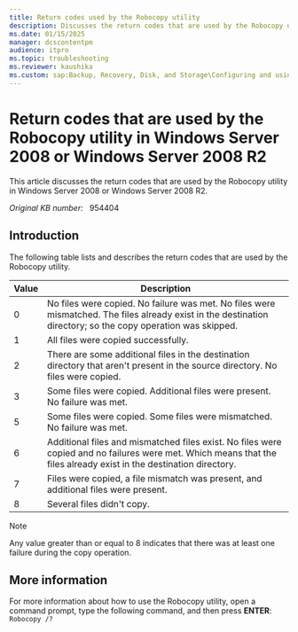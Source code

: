 ```yaml
---
title: Return codes used by the Robocopy utility
description: Discusses the return codes that are used by the Robocopy utility in Windows Server 2008 or Windows Server 2008 R2.
ms.date: 01/15/2025
manager: dcscontentpm
audience: itpro
ms.topic: troubleshooting
ms.reviewer: kaushika
ms.custom: sap:Backup, Recovery, Disk, and Storage\Configuring and using Windows Backup or other recovery, csstroubleshoot
---
```

# Return codes that are used by the Robocopy utility in Windows Server 2008 or Windows Server 2008 R2

This article discusses the return codes that are used by the Robocopy utility in Windows Server 2008 or Windows Server 2008 R2.

_Original KB number:_ &nbsp; 954404

## Introduction

The following table lists and describes the return codes that are used by the Robocopy utility.

|Value|Description|
|---|---|
|0|No files were copied. No failure was met. No files were mismatched. The files already exist in the destination directory; so the copy operation was skipped.|
|1|All files were copied successfully.|
|2|There are some additional files in the destination directory that aren't present in the source directory. No files were copied.|
|3|Some files were copied. Additional files were present. No failure was met.|
|5|Some files were copied. Some files were mismatched. No failure was met.|
|6|Additional files and mismatched files exist. No files were copied and no failures were met. Which means that the files already exist in the destination directory.|
|7|Files were copied, a file mismatch was present, and additional files were present.|
|8|Several files didn't copy.|
  
> [!NOTE]
> Any value greater than or equal to 8 indicates that there was at least one failure during the copy operation.

## More information

For more information about how to use the Robocopy utility, open a command prompt, type the following command, and then press **ENTER**:  
    `Robocopy /?`
